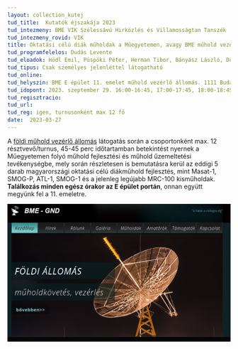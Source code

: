 ```yaml
---
layout: collection_kutej
tud_title:  Kutatók éjszakája 2023
tud_intezmeny: BME VIK Szélessávú Hirközlés és Villamosságtan Tanszék
tud_intezmeny_rovid: VIK
title: Oktatási célú diák műholdak a Műegyetemen, avagy BME műhold vezérlő állomás látogatás
tud_programfelelos: Dudás Levente
tud_eloadok: Hödl Emil, Püspöki Péter, Herman Tibor, Bányász László, Dudás Levente, Nagy Dominik 
tud_tipus: Csak személyes jelenléttel látogatható
tud_online: 
tud_helyszin: BME E épület 11. emelet műhold vezérlő állomás. 1111 Budapest, Egry József utca 2, E épület.
tud_idopont: 2023. szeptember 29. 16:00-16:45, 17:00-17:45, 18:00-18:45, 19:00-19:45, 20:00-20:45
tud_regisztracio: 
tud_url: 
tud_reg: igen, turnusonként max 12 fő
date:  2023-03-27
---
```



A [földi műhold vezérlő állomás](www.gnd.bme.hu) látogatás során a csoportonként max. 12 résztvevő/turnus,  45-45 perc időtartamban betekintést nyernek a Műegyetemen folyó műhold fejlesztési és műhold űzemeltetési tevékenységbe, mely során részletesen is bemutatásra kerül az eddigi 5 darab magyarországi oktatási célú diákműhold fejlesztés, mint Masat-1, SMOG-P, ATL-1, SMOG-1 és a jelenleg legújabb MRC-100 kisműholdak. **Találkozás minden egész órakor az E épület portán**, onnan együtt megyünk fel a 11. emeletre.

![Oktatási célú diák műholdak a Műegyetemen, avagy BME műhold vezérlő állomás látogatás](images/oktatasi-celu-diak-muholdak-a-muegyetemen-avagy-bme-muhold-vezerlo-allom.jpg)
